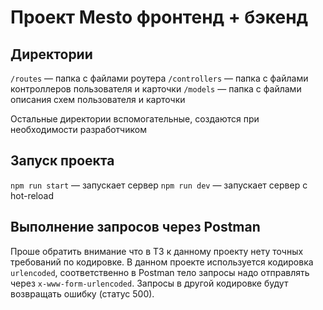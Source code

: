 # Проект Mesto фронтенд + бэкенд

## Директории

`/routes` — папка с файлами роутера
`/controllers` — папка с файлами контроллеров пользователя и карточки
`/models` — папка с файлами описания схем пользователя и карточки

Остальные директории вспомогательные, создаются при необходимости разработчиком

## Запуск проекта

`npm run start` — запускает сервер
`npm run dev` — запускает сервер с hot-reload

## Выполнение запросов через Postman

Проше обратить внимание что в ТЗ к данному проекту нету точных требований по кодировке.
В данном проекте используется кодировка `urlencoded`, соответственно в Postman тело запросы надо отправлять через `x-www-form-urlencoded`.
Запросы в другой кодировке будут возвращать ошибку (статус 500).
